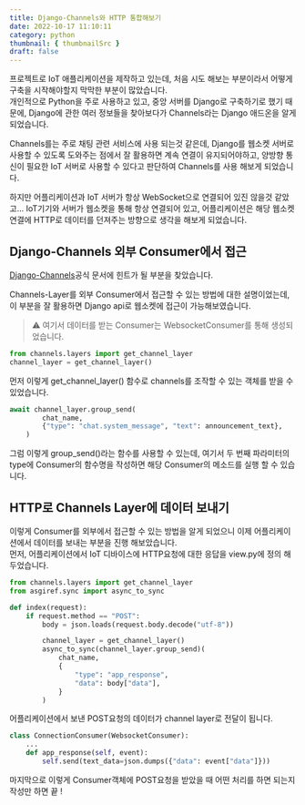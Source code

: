 ```yaml
---
title: Django-Channels와 HTTP 통합해보기
date: 2022-10-17 11:10:11
category: python
thumbnail: { thumbnailSrc }
draft: false
---
```


프로젝트로 IoT 애플리케이션을 제작하고 있는데, 처음 시도 해보는 부분이라서 어떻게 구축을 시작해야할지 막막한 부분이 많았습니다.  
개인적으로 Python을 주로 사용하고 있고, 중앙 서버를 Django로 구축하기로 했기 때문에, Django에 관한 여러 정보들을 찾아보다가 Channels라는 Django 애드온을 알게 되었습니다.

Channels를는 주로 채팅 관련 서비스에 사용 되는것 같은데, Django를 웹소켓 서버로 사용할 수 있도록 도와주는 점에서 잘 활용하면 계속 연결이 유지되어야하고, 양방향 통신이 필요한 IoT 서버로 사용할 수 있다고 판단하여 Channels를 사용 해보게 되었습니다.

하지만 어플리케이션과 IoT 서버가 항상 WebSocket으로 연결되어 있진 않을것 같았고... IoT기기와 서버가 웹소켓을 통해 항상 연결되어 있고, 어플리케이션은 해당 웹소켓 연결에 HTTP로 데이터를 던져주는 방향으로 생각을 해보게 되었습니다.

## Django-Channels 외부 Consumer에서 접근

[Django-Channels](https://channels.readthedocs.io/en/stable/topics/channel_layers.html#using-outside-of-consumers)공식 문서에 힌트가 될 부분을 찾았습니다.

Channels-Layer를 외부 Consumer에서 접근할 수 있는 방법에 대한 설명이었는데, 이 부분을 잘 활용하면 Django api로 웹소켓에 접근이 가능해보였습니다.

> ⚠️ 여기서 데이터를 받는 Consumer는 WebsocketConsumer를 통해 생성되었습니다.

```python
from channels.layers import get_channel_layer
channel_layer = get_channel_layer()
```

먼저 이렇게 get_channel_layer() 함수로 channels를 조작할 수 있는 객체를 받을 수 있었습니다.

```python
await channel_layer.group_send(
        chat_name,
        {"type": "chat.system_message", "text": announcement_text},
    )
```

그럼 이렇게 group_send()라는 함수를 사용할 수 있는데,
여기서 두 번째 파라미터의 type에 Consumer의 함수명을 작성하면 해당 Consumer의 메소드를 실행 할 수 있습니다.

## HTTP로 Channels Layer에 데이터 보내기

이렇게 Consumer를 외부에서 접근할 수 있는 방법을 알게 되었으니 이제 어플리케이션에서 데이터를 보내는 부분을 진행 해보았습니다.  
먼저, 어플리케이션에서 IoT 디바이스에 HTTP요청에 대한 응답을 view.py에 정의 해두었습니다.

```python
from channels.layers import get_channel_layer
from asgiref.sync import async_to_sync

def index(request):
    if request.method == "POST":
        body = json.loads(request.body.decode("utf-8"))

        channel_layer = get_channel_layer()
        async_to_sync(channel_layer.group_send)(
            chat_name,
            {
                "type": "app_response",
                "data": body["data"],
            }
        )
```

어플리케이션에서 보낸 POST요청의 데이터가 channel layer로 전달이 됩니다.

```python
class ConnectionConsumer(WebsocketConsumer):
    ...
    def app_response(self, event):
        self.send(text_data=json.dumps({"data": event["data"]}))
```

마지막으로 이렇게 Consumer객체에 POST요청을 받았을 때 어떤 처리를 하면 되는지 작성만 하면 끝 !
